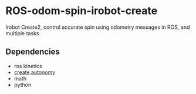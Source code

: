 # ROS-odom-spin-irobot-create
Irobot Create2, control accurate spin using odometry messages in ROS, and multiple tasks

## Dependencies

* ros kinetics
* [create autonomy](https://github.com/AutonomyLab/create_autonomy)
* math
* python
